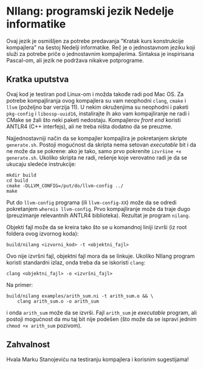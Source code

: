 # NIlang: programski jezik Nedelje informatike

Ovaj jezik je osmišljen za potrebe predavanja "Kratak kurs konstrukcije
kompajlera" na šestoj Nedelji informatike.
Reč je o jednostavnom jeziku koji služi za potrebe priče o jednostavnim
kompajlerima.
Sintaksa je inspirisana Pascal-om, ali jezik ne podržava nikakve potprograme.

## Kratka uputstva

Ovaj kod je testiran pod Linux-om i možda takođe radi pod Mac OS.
Za potrebe kompajliranja ovog kompajlera su vam neophodni `clang`, `cmake` i
`llvm` (poželjno bar verzija 11).
U nekim okruženjima su neophodni i paketi `pkg-config` i `libossp-uuid16`,
instalirajte ih ako vam kompajliranje ne radi i CMake se žali što neki paketi
nedostaju.
Kompajlerov *front end* koristi ANTLR4 (C++ interfejs), ali ne treba ništa
dodatno da se preuzme.

Najjednostavniji način da se kompajler kompajlira je pokretanjem skripte
`generate.sh`.
Postoji mogućnost da skripta nema setovan *executable* bit i da ne može da se
pokrene: ako je tako, samo prvo pokrenite `izvršine +x generate.sh`.
Ukoliko skripta ne radi, rešenje koje verovatno radi je da se ukucaju sledeće
instrukcije:
```
mkdir build
cd build
cmake -DLLVM_CONFIG=/put/do/llvm-config ../
make
```
Put do `llvm-config` programa (ili `llvm-config-XX`) može da se odredi
pokretanjem `whereis llvm-config`.
Prvo kompajliranje može da traje dugo (preuzimanje relevantnih ANTLR4
biblioteka).
Rezultat je program `nilang`.

Objekti fajl može da se kreira tako što se u komandnoj liniji izvrši (iz root
foldera ovog izvornog koda):
```
build/nilang <izvorni_kod> -t <objektni_fajl>
```
Ovo nije izvršni fajl, objektni fajl mora da se linkuje.
Ukoliko NIlang program koristi standardni izlaz, onda treba da se iskoristi
`clang`:
```
clang <objektni_fajl> -o <izvršni_fajl>
```
Na primer:
```
build/nilang examples/arith_sum.ni -t arith_sum.o && \
    clang arith_sum.o -o arith_sum
```
i onda `arith_sum` može da se izvrši.
Fajl `arith_sum` je *executable* program, ali postoji mogućnost da mu taj bit
nije podešen (što može da se ispravi jednim `chmod +x arith_sum` pozivom).

## Zahvalnost

Hvala Marku Stanojeviću na testiranju kompajlera i korisnim sugestijama!
